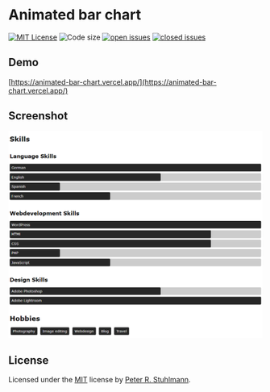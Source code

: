 # Animated bar chart

[![MIT License](https://img.shields.io/github/license/peter-stuhlmann/animated-bar-chart.svg)](https://github.com/peter-stuhlmann/animated-bar-chart/blob/master/LICENSE)
![Code size](https://img.shields.io/github/languages/code-size/peter-stuhlmann/animated-bar-chart.svg)
[![open issues](https://img.shields.io/github/issues/peter-stuhlmann/animated-bar-chart.svg)](https://github.com/peter-stuhlmann/animated-bar-chart/issues?q=is%3Aopen+is%3Aissue)
[![closed issues](https://img.shields.io/github/issues-closed/peter-stuhlmann/animated-bar-chart.svg)](https://github.com/peter-stuhlmann/animated-bar-chart/issues?q=is%3Aissue+is%3Aclosed)

## Demo

[https://animated-bar-chart.vercel.app/](https://animated-bar-chart.vercel.app/)

## Screenshot

![Screesnhot](./screenshot.png)

## License

Licensed under the [MIT](https://github.com/peter-stuhlmann/animated-bar-chart/blob/master/LICENSE) license by [Peter R. Stuhlmann](https://peter-stuhlmann-webentwicklung.de).
